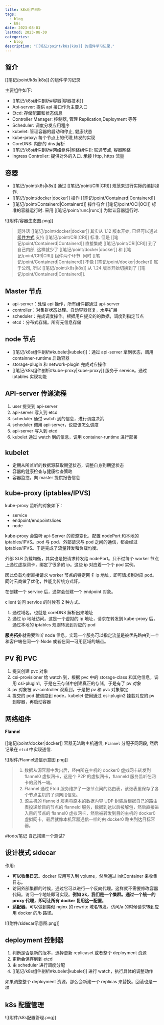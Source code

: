 ```yaml
---
title: k8s组件剖析
tags:
  - blog
  - k8s
date: 2023-08-01
lastmod: 2023-08-30
categories:
  - blog
description: "[[笔记/point/k8s|k8s]] 的组件学习记录."
---
```


## 简介

[[笔记/point/k8s|k8s]] 的组件学习记录

主要组件如下:

- [[笔记/k8s组件剖析#容器|容器技术]]
- Api-server: 提供 api 接口作为主要入口
- Etcd: 存储配置和状态信息
- Controller Manager: 控制器, 管理 Replication,Deployment 等等
- Scheduler: 调度分发应用程序
- kubelet: 管理容器的启动和停止, 健康状态
- kube-proxy: 每个节点上的代理,转发的实现
- CoreDNS: 内部的 dns 解析
- [[笔记/k8s组件剖析#网络组件|网络组件]]: 联通节点, 容器网络
- Ingress Controller: 提供对外的入口. 承接 Http, https 流量

## 容器

- [[笔记/point/k8s|k8s]] 通过 [[笔记/point/CRI|CRI]] 规范来进行实际的编排操作.
- [[笔记/point/docker|docker]] 操作 [[笔记/point/Containerd|Containerd]]
- [[笔记/point/Containerd|Containerd]] 操作符合 [[笔记/point/OCI|OCI]] 标准的容器运行时. 采用 [[笔记/point/runc|runc]] 为默认容器运行时.

![[附件/容器生态图.png]]

> 题外话
> [[笔记/point/docker|docker]] 其实从 1.12 版本开始, 已经可以通过 [组件方式](https://kubernetes.io/docs/setup/production-environment/container-runtimes/#docker) 支持 [[笔记/point/CRI|CRI]] 标准. 但是 [[笔记/point/Containerd|Containerd]] 直接集成 [[笔记/point/CRI|CRI]] 到了自己内部, 这样就少了 [[笔记/point/docker|docker]] 和 [[笔记/point/CRI|CRI]] 组件两个环节. 同时 [[笔记/point/Containerd|Containerd]] 不像 [[笔记/point/docker|docker]] 属于公司, 所以 [[笔记/point/k8s|k8s]] 从 1.24 版本开始切换到了 [[笔记/point/Containerd|Containerd]].

## Master 节点

- api-server：处理 api 操作，所有组件都通过 api-server
- controller：对集群状态处理。自动容器修复，水平扩展
- scheduler：完成调度操作。根据用户提交的的数据，调度到指定节点
- etcd：分布式存储。所有元信息存储

## node 节点

- [[笔记/k8s组件剖析#kubelet|kubelet]]：通过 api-server 拿到状态，调用 containner-runtime 启动容器
- storage-plugin 和 network-plugin 完成对应操作
- [[笔记/k8s组件剖析#kube-proxy|kube-proxy]] 服务于 service。通过 iptables 实现功能

## API-server 传递流程

1. user 提交到 api-server
2. api-server 写入到 etcd
3. scheduler 通过 watch 到的信息，进行调度决策
4. scheduler 调用 api-server，说应该怎么调度
5. api-server 写入到 etcd
6. kubelet 通过 watch 到的信息，调用 container-runtime 进行部署

## kubelet

- 定期从所监听的数据源获取期望状态，调整自身到期望状态
- 容器的健康检查与健康检查策略
- 容器监控。向 master 提供报告信息

## kube-proxy (iptables/IPVS)

kube-proxy 监听的对象如下：

- service
- endpoint/endpointslices
- node

kube-proxy 会监听 api-Server 的资源变化，配置 nodePort 和本地的 iptables/IPVS。pod 与 pod、外部请求与 pod 之间的通信，都会经过 iptables/IPVS。于是完成了流量转发和负载均衡。

外部 SLB 负载均衡，其实也是把请求转发给 nodePort。只不过每个 worker 节点上通过虚拟网卡，绑定了很多的 ip。这些 ip 对应着一个个 pod 实例。

因此负载均衡直接请求 worker 节点的特定网卡 ip 地址，即可请求到对应 pod。同时云商做了优化，性能比传统方式好。

在创建一个 service 后，通常会创建一个 endpoint 对象。

client 访问 service 的时候有 2 种方式。

1. 通过域名。也就是 coreDNS 解析出来地址
2. 通过 ip 地址访问。这是一个虚拟的 ip 地址，请求在转发到 kube-proxy 后，通过本地的 iptables 规则转发到对应的 pod

**服务拓扑**就需要监听 node 信息，实现一个服务可以指定流量是被优先路由到一个和客户端在同一个 Node 或者在同一可用区域的端点。

## PV 和 PVC

1. 提交创建 pvc 对象
2. csi-provisioner 给 watch 到，根据 pvc 中的 storage-class 和其他信息，调用 csi-plugin1。于是在云存储中创建真正的存储，于是有了 pv 对象
3. pv 对象被 pv-controller 观察到，于是把 pv 和 pvc 对象绑定
4. 提交的 pod 被调度到 node，kubelet 使用通过 csi-plugin2 挂载对应的 pv 到容器，再启动容器

## 网络组件

#### Flannel

[[笔记/point/docker|docker]] 容器无法跨主机通信, `Flannel` 分配子网网段, 然后记录在 `etcd` 中实现通信.

![[附件/Flannel通信示意图.png]]

>1. 数据从源容器中发出后，经由所在主机的 docker0 虚拟网卡转发到 flannel0 虚拟网卡，这是个 P2P 的虚拟网卡，flanneld 服务监听在网卡的另外一端。
> 2. Flannel 通过 Etcd 服务维护了一张节点间的路由表，该张表里保存了各个节点主机的子网网段信息。
> 3. 源主机的 flanneld 服务将原本的数据内容 UDP 封装后根据自己的路由表投递给目的节点的 flanneld 服务，数据到达以后被解包，然后直接进入目的节点的 flannel0 虚拟网卡，然后被转发到目的主机的 docker0 虚拟网卡，最后就像本机容器通信一样的由 docker0 路由到达目标容器。

#todo/笔记 自己搭建一个测试?

## 设计模式 sidecar

作用:

- **可以收集日志**。docker 应用写入到 volume，然后通过 initContainer 来收集日志。
- 访问外部集群的时候，通过它可以进行一个反向代理。这样就不需要修改容器代码。访问一个地址即可实现。**例如 zk，我们是一个集群。通过一个统一的 proxy 代理，即可让所有 docker 复用这一配置**。
- **适配器**。可以做到类似 nginx 的 rewrite 域名转发。访问/a 的时候请求转到应用 docker 的/b 路径。

![[附件/sidecar示意图.png]]

## deployment 控制器

1. 判断是否是新的版本，选择更新 replicaset 或者整个 deployment 资源
2. 更新会保存到到 etcd
3. 由 scheduler 进行调度分配
4. [[笔记/k8s组件剖析#kubelet|kubelet]] 进行 watch，执行具体的调整动作

如果调整整个 deployment 资源，那么会新建一个 replicas 来替换。回滚也是一样

## k8s 配置管理

![[附件/k8s配置管理.png]]
